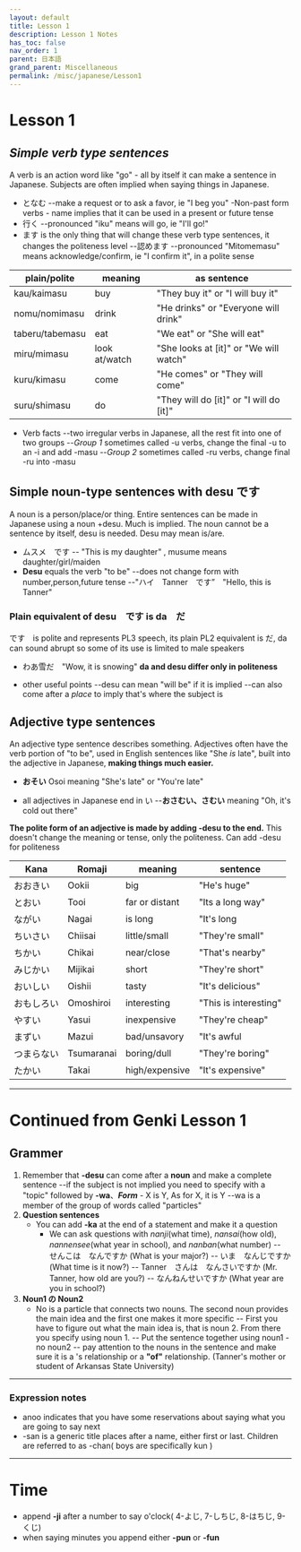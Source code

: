```yaml
---
layout: default
title: Lesson 1
description: Lesson 1 Notes
has_toc: false
nav_order: 1
parent: 日本語
grand_parent: Miscellaneous
permalink: /misc/japanese/Lesson1
---
```


# Lesson 1
## _Simple verb type sentences_


A verb is an action word like "go" - all by itself it can make a sentence in Japanese. Subjects are often implied when saying things in Japanese.

- となむ
--make a request or to ask a favor, ie "I beg you"
-Non-past form verbs - name implies that it can be used in a present or future tense 
- 行く
--pronounced "iku" means will go, ie "I'll go!"
- ます is the only thing that will change these verb type sentences, it changes the politeness level
--認めます
--pronounced "Mitomemasu" means acknowledge/confirm, ie "I confirm it", in a polite sense

| plain/polite | meaning | as sentence
| ------ | ------ | ----- 
| kau/kaimasu | buy | "They buy it" or "I will buy it" 
| nomu/nomimasu | drink | "He drinks" or "Everyone will drink"
| taberu/tabemasu | eat | "We eat" or "She will eat"
| miru/mimasu | look at/watch | "She looks at [it]" or "We will watch"
| kuru/kimasu | come | "He comes" or "They will come"
| suru/shimasu | do | "They will do [it]" or "I will do [it]"

- Verb facts
--two irregular verbs in Japanese, all the rest fit into one of two groups
--_Group 1_ sometimes called -u verbs, change the final -u to an -i and add -masu
--_Group 2_ sometimes called -ru verbs, change final -ru into -masu

## Simple noun-type sentences with desu です
A noun is a person/place/or thing. Entire sentences can be made in Japanese using a noun +desu. Much is implied. The noun cannot be a sentence by itself, desu is needed. Desu may mean 
is/are.

- ムスメ　です
-- "This is my daughter" , musume means daughter/girl/maiden
- **Desu** equals the verb "to be"
--does not change form with number,person,future tense
--"ハイ　Tanner　です”　"Hello, this is Tanner"

### Plain equivalent of desu　です is da　だ

です　is polite and represents PL3 speech, its plain PL2 equivalent is だ, da can sound abrupt so some of its use is limited to male speakers
 - わあ雪だ　"Wow, it is snowing"
**da and desu differ only in politeness**

- other useful points
--desu can mean "will be" if it is implied
--can also come after a _place_ to imply that's where the subject is

## Adjective type sentences
An adjective type sentence describes something. Adjectives often have the verb portion of "to be", used in English sentences like "She *is* late", built into the adjective in Japanese, 
**making things much easier.**
- **おそい** Osoi meaning "She's late" or "You're late"


- all adjectives in Japanese end in い
--**おさむい、さむい** meaning "Oh, it's cold out there"


**The polite form of an adjective is made by adding -desu to the end.** This doesn't change the meaning or tense, only the politeness. Can add -desu for politeness




| Kana | Romaji | meaning　| sentence
| ------ | ------ | ----- | ------
| おおきい | Ookii | big | "He's huge"
| とおい | Tooi| far or distant|"Its a long way"
| ながい | Nagai | is long | "It's long
| ちいさい| Chiisai | little/small | "They're small"
| ちかい | Chikai | near/close |  "That's nearby"
| みじかい | Mijikai | short | "They're short"
| おいしい | Oishii | tasty | "It's delicious"
| おもしろい| Omoshiroi | interesting | "This is interesting"
| やすい | Yasui | inexpensive | "They're cheap"
| まずい | Mazui | bad/unsavory | "It's awful
| つまらない | Tsumaranai| boring/dull | "They're boring"
| たかい| Takai | high/expensive | "It's expensive"

----

# Continued from Genki Lesson 1
## Grammer
1. Remember that __-desu__ can come after a __noun__ and make a complete sentence
--if the subject is not implied you need to specify with a "topic" followed by __-wa__、***Form*** - X is Y, As for X, it is Y
--wa is a member of the group of words called "particles"
2. __Question sentences__
    - You can add __-ka__ at the end of a statement and make it a question
        - We can ask questions with _nanji_(what time), _nansai_(how old), _nannensee_(what year in school), and _nanban_(what number)
    --　せんこは　なんですか (What is your major?)
    -- いま　なんじですか (What time is it now?)
    -- Tanner　さんは　なんさいですか (Mr. Tanner, how old are you?)
    -- なんねんせいですか (What year are you in school?)
3. __Noun1 の Noun2__
    - No is a particle that connects two nouns. The second noun provides the main idea and the first one makes it more specific
-- First you have to figure out what the main idea is, that is noun 2. From there you specify using noun 1.
-- Put the sentence together using noun1 -no noun2
-- pay attention to the nouns in the sentence and make sure it is a 's relationship or a __"of"__ relationship. (Tanner's mother or student of Arkansas State University)
---
### Expression notes
   - anoo indicates that you have some reservations about saying what you are going to say next
   - -san is a generic title places after a name, either first or last. Children are referred to as -chan( boys are specifically kun )

___
# Time
- append __-ji__ after a number to say o'clock( 4-よじ, 7-しちじ, 8-はちじ, 9-くじ)
- when saying minutes you append either __-pun__ or __-fun__ 










